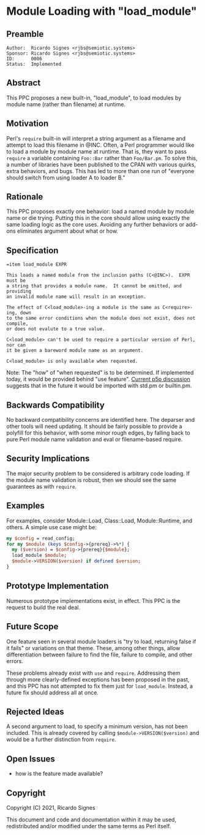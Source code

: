# Module Loading with "load\_module"

## Preamble

    Author:  Ricardo Signes <rjbs@semiotic.systems>
    Sponsor: Ricardo Signes <rjbs@semiotic.systems>
    ID:      0006
    Status:  Implemented

## Abstract

This PPC proposes a new built-in, "load\_module", to load modules by module
name (rather than filename) at runtime.

## Motivation

Perl's `require` built-in will interpret a string argument as a filename and
attempt to load this filename in @INC.  Often, a Perl programmer would like to
load a module by module name at runtime.  That is, they want to pass `require`
a variable containing `Foo::Bar` rather than `Foo/Bar.pm`.  To solve this, a
number of libraries have been published to the CPAN with various quirks, extra
behaviors, and bugs.  This has led to more than one run of "everyone should
switch from using loader A to loader B."

## Rationale

This PPC proposes exactly one behavior:  load a named module by module name or
die trying.  Putting this in the core should allow using exactly the same
loading logic as the core uses.  Avoiding any further behaviors or add-ons
eliminates argument about what or how.

## Specification

```pod
=item load_module EXPR

This loads a named module from the inclusion paths (C<@INC>).  EXPR must be
a string that provides a module name.  It cannot be omitted, and providing
an invalid module name will result in an exception.

The effect of C<load_module>-ing a module is the same as C<require>-ing, down
to the same error conditions when the module does not exist, does not compile,
or does not evalute to a true value.

C<load_module> can't be used to require a particular version of Perl, nor can
it be given a bareword module name as an argument.

C<load_module> is only available when requested.
```

Note:  The "how" of "when requested" is to be determined.  If implemented
today, it would be provided behind "use feature".  [Current p5p
discussion](https://github.com/Perl/PPCs/blob/master/ppcs/ppc0009.md) suggests
that in the future it would be imported with std.pm or builtin.pm.

## Backwards Compatibility

No backward compatibility concerns are identified here.  The deparser and other
tools will need updating.  It should be fairly possible to provide a polyfill
for this behavior, with some minor rough edges, by falling back to pure Perl
module name validation and eval or filename-based require.

## Security Implications

The major security problem to be considered is arbitrary code loading.  If the
module name validation is robust, then we should see the same guarantees as
with `require`.

## Examples

For examples, consider Module::Load, Class::Load, Module::Runtime, and others.
A simple use case might be:

```perl
my $config = read_config;
for my $module (keys $config->{prereq}->%*) {
  my ($version) = $config->{prereq}{$module};
  load_module $module;
  $module->VERSION($version) if defined $version;
}
```

## Prototype Implementation

Numerous prototype implementations exist, in effect.  This PPC is the request
to build the real deal.

## Future Scope

One feature seen in several module loaders is "try to load, returning false if
it fails" or variations on that theme.  These, among other things, allow
differentiation between failure to find the file, failure to compile, and other
errors.

These problems already exist with `use` and `require`.  Addressing them through
more clearly-defined exceptions has been proposed in the past, and this PPC has
not attempted to fix them just for `load_module`.  Instead, a future fix should
address all at once.

## Rejected Ideas

A second argument to load, to specify a minimum version, has not been included.
This is already covered by calling `$module->VERSION($version)` and would be a
further distinction from `require`.

## Open Issues

* how is the feature made available?

## Copyright

Copyright (C) 2021, Ricardo Signes

This document and code and documentation within it may be used, redistributed
and/or modified under the same terms as Perl itself.
